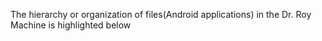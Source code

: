 The hierarchy or organization of files(Android applications) in the Dr. Roy Machine is highlighted below
